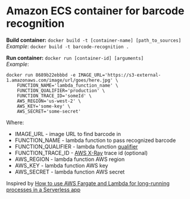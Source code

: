 Amazon ECS container for barcode recognition
=======================

**Build container:** `docker build -t [container-name] [path_to_sources]` \
_Example_: `docker build -t barcode-recognition .`

**Run container:** `docker run [container-id] [arguments]` \
_Example_: 
```
docker run 8689b22ebbbd -e IMAGE_URL='https://s3-external-1.amazonaws.com/image/url/goes/here.jpg' \ 
    FUNCTION_NAME='lambda_function_name' \
    FUNCTION_QUALIFIER='production' \
    FUNCTION_TRACE_ID='someId' \
    AWS_REGION='us-west-2' \
    AWS_KEY='some-key' \
    AWS_SECRET='some-secret'
```

Where:
- IMAGE_URL - image URL to find barcode in
- FUNCTION_NAME - lambda function to pass recognized barcode
- FUNCTION_QUALIFIER - lambda function [qualifier](https://docs.aws.amazon.com/lambda/latest/dg/API_Invoke.html)
- FUNCTION_TRACE_ID - [AWS X-Ray](https://aws.amazon.com/xray/) trace id (optional)
- AWS_REGION - lambda function AWS region
- AWS_KEY - lambda function AWS key
- AWS_SECRET - lambda function AWS secret

Inspired by [How to use AWS Fargate and Lambda for long-running processes in a Serverless app](https://serverless.com/blog/serverless-application-for-long-running-process-fargate-lambda/)
